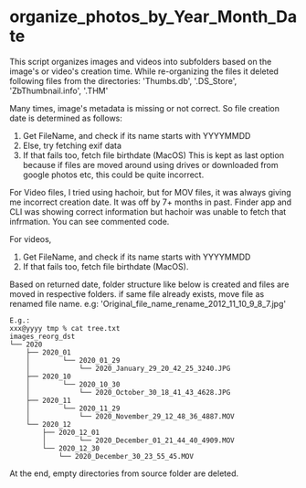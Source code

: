 # organize_photos_by_Year_Month_Date
 
This script organizes images and videos into subfolders based on the  image's or video's creation time.
While re-organizing the files it deleted following files from the directories: 'Thumbs.db', '.DS_Store', 'ZbThumbnail.info', '.THM'

Many times, image's metadata is missing or not correct. So file creation date is determined as follows:
1. Get FileName, and check if its name starts with YYYYMMDD
2. Else, try fetching exif data
3. If that fails too, fetch file birthdate (MacOS) This is kept as last option because if files are moved around using drives or downloaded from google photos etc, this could be quite incorrect.

For Video files, I tried using hachoir, but for MOV files, it was always giving me incorrect creation date. It was off by 7+ months in past.
Finder app and CLI was showing correct information but hachoir was unable to fetch that infrmation.
You can see commented code.

For videos, 
1. Get FileName, and check if its name starts with YYYYMMDD
2. If that fails too, fetch file birthdate (MacOS).

Based on returned date, folder structure like below is created and files are moved in respective folders.
if same file already exists, move file as renamed file name. e.g: 'Original_file_name_rename_2012_11_10_9_8_7.jpg'
```
E.g.:
xxx@yyyy tmp % cat tree.txt 
images_reorg_dst
└── 2020
    ├── 2020_01
    │        └── 2020_01_29
    │            └── 2020_January_29_20_42_25_3240.JPG
    ├── 2020_10
    │        └── 2020_10_30
    │            └── 2020_October_30_18_41_43_4628.JPG
    ├── 2020_11
    │        └── 2020_11_29
    │            └── 2020_November_29_12_48_36_4887.MOV
    └── 2020_12
        ├── 2020_12_01
        │        └── 2020_December_01_21_44_40_4909.MOV
        └── 2020_12_30
            └── 2020_December_30_23_55_45.MOV
```
At the end, empty directories from source folder are deleted.
